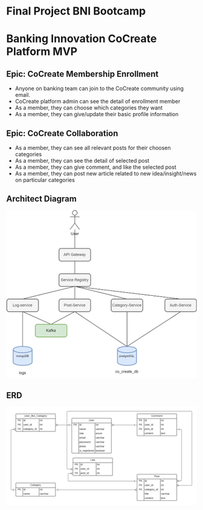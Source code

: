 # Final Project BNI Bootcamp

# Banking Innovation CoCreate Platform MVP

## Epic: CoCreate Membership Enrollment

- Anyone on banking team can join to the CoCreate community using email.
- CoCreate platform admin can see the detail of enrollment member
- As a member, they can choose which categories they want
- As a member, they can give/update their basic profile information

## Epic: CoCreate Collaboration

- As a member, they can see all relevant posts for their choosen categories
- As a member, they can see the detail of selected post
- As a member, they can give comment, and like the selected post
- As a member, they can post new article related to new idea/insight/news on particular categories

## Architect Diagram

![screenshot](Diagrams/Diagram.png)

## ERD

![screenshot](Diagrams/ERD.png)
